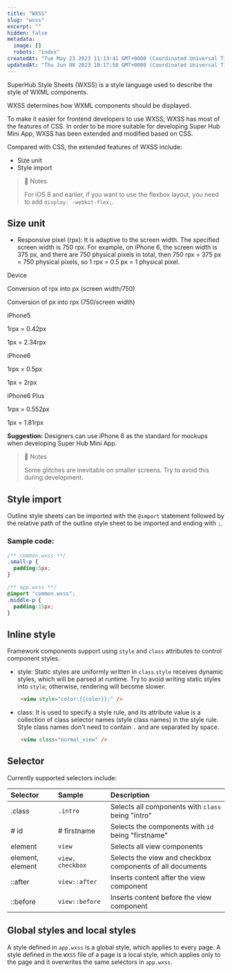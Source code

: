 ```yaml
---
title: "WXSS"
slug: "wxss"
excerpt: ""
hidden: false
metadata: 
  image: []
  robots: "index"
createdAt: "Tue May 23 2023 11:13:41 GMT+0000 (Coordinated Universal Time)"
updatedAt: "Thu Jun 08 2023 10:17:58 GMT+0000 (Coordinated Universal Time)"
---
```

SuperHub Style Sheets (WXSS) is a style language used to describe the style of WXML components.

WXSS determines how WXML components should be displayed.

To make it easier for frontend developers to use WXSS, WXSS has most of the features of CSS. In order to be more suitable for developing Super Hub Mini App, WXSS has been extended and modified based on CSS.

Compared with CSS, the extended features of WXSS include:

- Size unit
- Style import

> 📘 Notes
> 
> For iOS 8 and earlier, if you want to use the flexbox layout, you need to add `display: -webkit-flex;`.

## Size unit

- Responsive pixel (rpx): It is adaptive to the screen width. The specified screen width is 750 rpx. For example, on iPhone 6, the screen width is 375 px, and there are 750 physical pixels in total, then 750 rpx = 375 px = 750 physical pixels, so 1 rpx = 0.5 px = 1 physical pixel.

Device

Conversion of rpx into px (screen width/750)

Conversion of px into rpx (750/screen width)

iPhone5

1rpx = 0.42px

1px = 2.34rpx

iPhone6

1rpx = 0.5px

1px = 2rpx

iPhone6 Plus

1rpx = 0.552px

1px = 1.81rpx

**Suggestion:** Designers can use iPhone 6 as the standard for mockups when developing Super Hub Mini App.

> 📘 Notes
> 
> Some glitches are inevitable on smaller screens. Try to avoid this during development.

## Style import

Outline style sheets can be imported with the `@import` statement followed by the relative path of the outline style sheet to be imported and ending with `;`.

### Sample code:

```css
/** common.wxss **/
.small-p {
  padding:5px;
}
```

```css
/** app.wxss **/
@import "common.wxss";
.middle-p {
  padding:15px;
}
```

## Inline style

Framework components support using `style` and `class` attributes to control component styles.

- style: Static styles are uniformly written in `class`.`style` receives dynamic styles, which will be parsed at runtime. Try to avoid writing static styles into `style`; otherwise, rendering will become slower.
  ```html WXML
   <view style="color:{{color}};" />
  ```
- class: It is used to specify a style rule, and its attribute value is a collection of class selector names (style class names) in the style rule. Style class names don't need to contain `.` and are separated by space.
  ```html WXML
   <view class="normal_view" />
  ```

## Selector

Currently supported selectors include:

| Selector         | Sample           | Description                                               |
| :--------------- | :--------------- | :-------------------------------------------------------- |
| .class           | `.intro`         | Selects all components with `class` being "intro"         |
| # id             | # firstname      | Selects the components with `id` being "firstname"        |
| element          | `view`           | Selects all view components                               |
| element, element | `view, checkbox` | Selects the view and checkbox components of all documents |
| ::after          | `view::after`    | Inserts content after the view component                  |
| ::before         | `view::before`   | Inserts content before the view component                 |

## Global styles and local styles

A style defined in `app.wxss` is a global style, which applies to every page. A style defined in the `WXSS` file of a page is a local style, which applies only to the page and it overwrites the same selectors in `app.wxss`.

